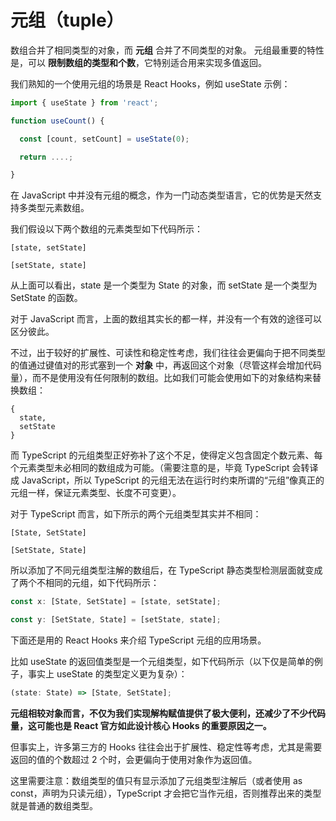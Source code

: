 # 元组（tuple）

数组合并了相同类型的对象，而 **元组** 合并了不同类型的对象。
元组最重要的特性是，可以 **限制数组的类型和个数**，它特别适合用来实现多值返回。

我们熟知的一个使用元组的场景是 React Hooks，例如 useState 示例：

```js
import { useState } from 'react';

function useCount() {

  const [count, setCount] = useState(0);

  return ....;

}
```

在 JavaScript 中并没有元组的概念，作为一门动态类型语言，它的优势是天然支持多类型元素数组。

我们假设以下两个数组的元素类型如下代码所示：

```
[state, setState]

[setState, state]
```

从上面可以看出，state 是一个类型为 State 的对象，而 setState 是一个类型为 SetState 的函数。

对于 JavaScript 而言，上面的数组其实长的都一样，并没有一个有效的途径可以区分彼此。

不过，出于较好的扩展性、可读性和稳定性考虑，我们往往会更偏向于把不同类型的值通过键值对的形式塞到一个 **对象** 中，再返回这个对象（尽管这样会增加代码量），而不是使用没有任何限制的数组。比如我们可能会使用如下的对象结构来替换数组：

```
{
  state,
  setState
}
```

而 TypeScript 的元组类型正好弥补了这个不足，使得定义包含固定个数元素、每个元素类型未必相同的数组成为可能。（需要注意的是，毕竟 TypeScript 会转译成 JavaScript，所以 TypeScript 的元组无法在运行时约束所谓的“元组”像真正的元组一样，保证元素类型、长度不可变更）。

对于 TypeScript 而言，如下所示的两个元组类型其实并不相同：

```
[State, SetState]

[SetState, State]
```

所以添加了不同元组类型注解的数组后，在 TypeScript 静态类型检测层面就变成了两个不相同的元组，如下代码所示：

```js
const x: [State, SetState] = [state, setState];

const y: [SetState, State] = [setState, state];
```

下面还是用的 React Hooks 来介绍 TypeScript 元组的应用场景。

比如 useState 的返回值类型是一个元组类型，如下代码所示（以下仅是简单的例子，事实上 useState 的类型定义更为复杂）：

```js
(state: State) => [State, SetState];
```

**元组相较对象而言，不仅为我们实现解构赋值提供了极大便利，还减少了不少代码量，这可能也是 React 官方如此设计核心 Hooks 的重要原因之一。**

但事实上，许多第三方的 Hooks 往往会出于扩展性、稳定性等考虑，尤其是需要返回的值的个数超过 2 个时，会更偏向于使用对象作为返回值。

这里需要注意：数组类型的值只有显示添加了元组类型注解后（或者使用 as const，声明为只读元组），TypeScript 才会把它当作元组，否则推荐出来的类型就是普通的数组类型。
